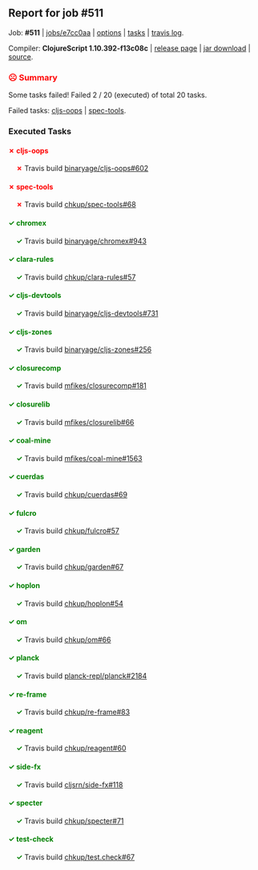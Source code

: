 ## Report for job #511

Job: **#511** | [jobs/e7cc0aa](https://github.com/cljs-oss/canary/commit/e7cc0aaa86934fe0aeffd51d07463de70dae52f5) | [options](options.edn) | [tasks](tasks.edn) | [travis log](https://travis-ci.org/cljs-oss/canary/builds/412499179).

Compiler: **ClojureScript 1.10.392-f13c08c** | [release page](https://github.com/cljs-oss/canary/releases/tag/r1.10.392-f13c08c) | [jar download](https://github.com/cljs-oss/canary/releases/download/r1.10.392-f13c08c/clojurescript-1.10.392-f13c08c.jar) | [source](https://github.com/clojure/clojurescript/commit/f13c08c90f27aa2a71694859f288e9b5f2407c73).

### <b style='color:red'>☹ Summary</b>

Some tasks failed! Failed 2 / 20 (executed) of total 20 tasks.

Failed tasks: [cljs-oops](#-cljs-oops) | [spec-tools](#-spec-tools).

### Executed Tasks

#### <b style='color:red'>&#x2717; cljs-oops</b>
&nbsp;&nbsp;&nbsp;&nbsp;<b style='color:red'>&#x2717;</b> Travis build [binaryage/cljs-oops#602](https://travis-ci.org/binaryage/cljs-oops/builds/412499960)<br>

#### <b style='color:red'>&#x2717; spec-tools</b>
&nbsp;&nbsp;&nbsp;&nbsp;<b style='color:red'>&#x2717;</b> Travis build [chkup/spec-tools#68](https://travis-ci.org/chkup/spec-tools/builds/412500105)<br>

#### <b style='color:green'>&#x2713; chromex</b>
&nbsp;&nbsp;&nbsp;&nbsp;<b style='color:green'>&#x2713;</b> Travis build [binaryage/chromex#943](https://travis-ci.org/binaryage/chromex/builds/412499951)<br>

#### <b style='color:green'>&#x2713; clara-rules</b>
&nbsp;&nbsp;&nbsp;&nbsp;<b style='color:green'>&#x2713;</b> Travis build [chkup/clara-rules#57](https://travis-ci.org/chkup/clara-rules/builds/412499956)<br>

#### <b style='color:green'>&#x2713; cljs-devtools</b>
&nbsp;&nbsp;&nbsp;&nbsp;<b style='color:green'>&#x2713;</b> Travis build [binaryage/cljs-devtools#731](https://travis-ci.org/binaryage/cljs-devtools/builds/412499958)<br>

#### <b style='color:green'>&#x2713; cljs-zones</b>
&nbsp;&nbsp;&nbsp;&nbsp;<b style='color:green'>&#x2713;</b> Travis build [binaryage/cljs-zones#256](https://travis-ci.org/binaryage/cljs-zones/builds/412499964)<br>

#### <b style='color:green'>&#x2713; closurecomp</b>
&nbsp;&nbsp;&nbsp;&nbsp;<b style='color:green'>&#x2713;</b> Travis build [mfikes/closurecomp#181](https://travis-ci.org/mfikes/closurecomp/builds/412499966)<br>

#### <b style='color:green'>&#x2713; closurelib</b>
&nbsp;&nbsp;&nbsp;&nbsp;<b style='color:green'>&#x2713;</b> Travis build [mfikes/closurelib#66](https://travis-ci.org/mfikes/closurelib/builds/412499968)<br>

#### <b style='color:green'>&#x2713; coal-mine</b>
&nbsp;&nbsp;&nbsp;&nbsp;<b style='color:green'>&#x2713;</b> Travis build [mfikes/coal-mine#1563](https://travis-ci.org/mfikes/coal-mine/builds/412499970)<br>

#### <b style='color:green'>&#x2713; cuerdas</b>
&nbsp;&nbsp;&nbsp;&nbsp;<b style='color:green'>&#x2713;</b> Travis build [chkup/cuerdas#69](https://travis-ci.org/chkup/cuerdas/builds/412499983)<br>

#### <b style='color:green'>&#x2713; fulcro</b>
&nbsp;&nbsp;&nbsp;&nbsp;<b style='color:green'>&#x2713;</b> Travis build [chkup/fulcro#57](https://travis-ci.org/chkup/fulcro/builds/412499990)<br>

#### <b style='color:green'>&#x2713; garden</b>
&nbsp;&nbsp;&nbsp;&nbsp;<b style='color:green'>&#x2713;</b> Travis build [chkup/garden#67](https://travis-ci.org/chkup/garden/builds/412499991)<br>

#### <b style='color:green'>&#x2713; hoplon</b>
&nbsp;&nbsp;&nbsp;&nbsp;<b style='color:green'>&#x2713;</b> Travis build [chkup/hoplon#54](https://travis-ci.org/chkup/hoplon/builds/412500030)<br>

#### <b style='color:green'>&#x2713; om</b>
&nbsp;&nbsp;&nbsp;&nbsp;<b style='color:green'>&#x2713;</b> Travis build [chkup/om#66](https://travis-ci.org/chkup/om/builds/412500057)<br>

#### <b style='color:green'>&#x2713; planck</b>
&nbsp;&nbsp;&nbsp;&nbsp;<b style='color:green'>&#x2713;</b> Travis build [planck-repl/planck#2184](https://travis-ci.org/planck-repl/planck/builds/412500084)<br>

#### <b style='color:green'>&#x2713; re-frame</b>
&nbsp;&nbsp;&nbsp;&nbsp;<b style='color:green'>&#x2713;</b> Travis build [chkup/re-frame#83](https://travis-ci.org/chkup/re-frame/builds/412500039)<br>

#### <b style='color:green'>&#x2713; reagent</b>
&nbsp;&nbsp;&nbsp;&nbsp;<b style='color:green'>&#x2713;</b> Travis build [chkup/reagent#60](https://travis-ci.org/chkup/reagent/builds/412500043)<br>

#### <b style='color:green'>&#x2713; side-fx</b>
&nbsp;&nbsp;&nbsp;&nbsp;<b style='color:green'>&#x2713;</b> Travis build [cljsrn/side-fx#118](https://travis-ci.org/cljsrn/side-fx/builds/412500053)<br>

#### <b style='color:green'>&#x2713; specter</b>
&nbsp;&nbsp;&nbsp;&nbsp;<b style='color:green'>&#x2713;</b> Travis build [chkup/specter#71](https://travis-ci.org/chkup/specter/builds/412500092)<br>

#### <b style='color:green'>&#x2713; test-check</b>
&nbsp;&nbsp;&nbsp;&nbsp;<b style='color:green'>&#x2713;</b> Travis build [chkup/test.check#67](https://travis-ci.org/chkup/test.check/builds/412500131)<br>